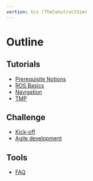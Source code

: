 ```yaml
---
vertion: tcs (TheConstructSim)
---
```


# Outline

## Tutorials

* [Prerequisite Notions](TheConstruct/0-prequisiteCourses.md)
* [ROS Basics](TheConstruct/1-rosBasics.md)
* [Navigation](TheConstruct/2-navigation.md)
* [TMP](TheConstruct/3-simulation.md)

## Challenge

* [Kick-off](challenge/intro-tcs.md)
* [Agile development](challenge/agile-dev.md)

<!--
* [Evaluation](challenge/evaluation.md)
-->

## Tools

* [FAQ](faq.md)